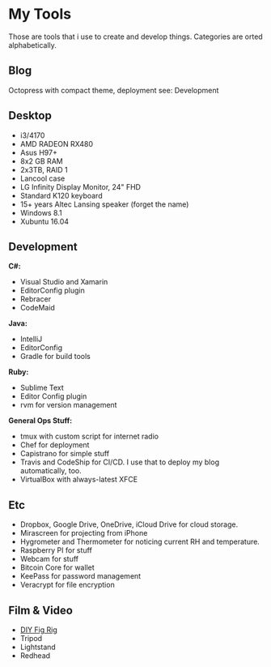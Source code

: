 # My Tools

Those are tools that i use to create and develop things. Categories are orted alphabetically.

## Blog

Octopress with compact theme, deployment see: Development

## Desktop

- i3/4170
- AMD RADEON RX480
- Asus H97+
- 8x2 GB RAM
- 2x3TB, RAID 1
- Lancool case
- LG Infinity Display Monitor, 24" FHD
- Standard K120 keyboard
- 15+ years Altec Lansing speaker (forget the name)
- Windows 8.1
- Xubuntu 16.04

## Development

**C#:**

- Visual Studio and Xamarin
- EditorConfig plugin
- Rebracer
- CodeMaid

**Java:**

- IntelliJ
- EditorConfig
- Gradle for build tools

**Ruby:**

- Sublime Text
- Editor Config plugin
- rvm for version management

**General Ops Stuff:**

- tmux with custom script for internet radio
- Chef for deployment
- Capistrano for simple stuff
- Travis and CodeShip for CI/CD. I use that to deploy my blog automatically, too.
- VirtualBox with always-latest XFCE

## Etc

- Dropbox, Google Drive, OneDrive, iCloud Drive for cloud storage.
- Mirascreen for projecting from iPhone
- Hygrometer and Thermometer for noticing current RH and temperature.
- Raspberry PI for stuff
- Webcam for stuff
- Bitcoin Core for wallet
- KeePass for password management
- Veracrypt for file encryption

## Film & Video

- [DIY Fig Rig](https://www.youtube.com/watch?v=qT72hoYxESI&t=189s)
- Tripod
- Lightstand
- Redhead
